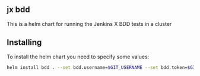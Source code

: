 ## jx bdd

This is a helm chart for running the Jenkins X BDD tests in a cluster

## Installing 

To install the helm chart you need to specify some values:

```bash 
helm install bdd . --set bdd.username=$GIT_USERNAME --set bdd.token=$GIT_TOKEN
```


